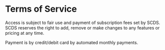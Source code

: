 # Terms of Service

Access is subject to fair use and payment of subscription fees set by SCDS. SCDS reserves the right to add, remove or make changes to any features or pricing at any time.

Payment is by credit/debit card by automated monthly payments.